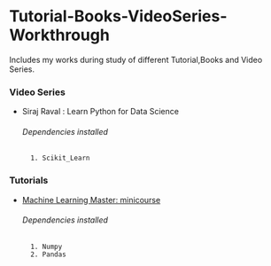 # Tutorial-Books-VideoSeries-Workthrough
Includes my works during study of different Tutorial,Books and Video Series.

### Video Series
- Siraj Raval : Learn Python for Data Science
    ###### Dependencies installed
        1. Scikit_Learn

### Tutorials
- [Machine Learning Master: minicourse](https://machinelearningmastery.com/python-machine-learning-mini-course/)
    ###### Dependencies installed
        1. Numpy
        2. Pandas
